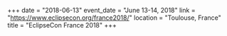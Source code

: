 +++
date = "2018-06-13"
event_date = "June 13-14, 2018"
link = "https://www.eclipsecon.org/france2018/"
location = "Toulouse, France"
title = "EclipseCon France 2018"
+++
